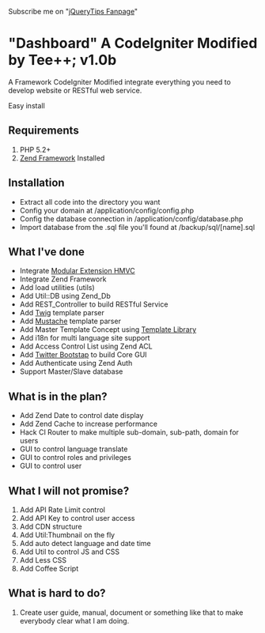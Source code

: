 Subscribe me on "[jQueryTips Fanpage](https://www.facebook.com/jQueryTips)"

# "Dashboard" A CodeIgniter Modified by Tee++; v1.0b

A Framework CodeIgniter Modified integrate everything you need to develop website or RESTful web service.

Easy install 

## Requirements

1. PHP 5.2+
2. [Zend Framework](http://framework.zend.com/download/current/) Installed

## Installation
* Extract all code into the directory you want
* Config your domain at /application/config/config.php 
* Config the database connection in /application/config/database.php
* Import database from the .sql file you'll found at /backup/sql/[name].sql

## What I've done

* Integrate [Modular Extension HMVC](http://codeigniter.com/wiki/Modular_Extensions_-_HMVC)
* Integrate Zend Framework
* Add load utilities (utils)
* Add Util::DB using Zend_Db
* Add REST_Controller to build RESTful Service
* Add [Twig](http://twig.sensiolabs.org) template parser
* Add [Mustache](http://mustache.github.com) template parser
* Add Master Template Concept using [Template Library](http://williamsconcepts.com/ci/codeigniter/libraries/template/reference.html)
* Add i18n for multi language site support
* Add Access Control List using Zend ACL
* Add [Twitter Bootstap](http://twitter.github.com/bootstrap/) to build Core GUI
* Add Authenticate using Zend Auth
* Support Master/Slave database

## What is in the plan? 

* Add Zend Date to control date display
* Add Zend Cache to increase performance
* Hack CI Router to make multiple sub-domain, sub-path, domain for users
* GUI to control language translate
* GUI to control roles and privileges
* GUI to control user

## What I will not promise?

1. Add API Rate Limit control
2. Add API Key to control user access
3. Add CDN structure
4. Add Util:Thumbnail on the fly
5. Add auto detect language and date time
6. Add Util to control JS and CSS
7. Add Less CSS
9. Add Coffee Script

## What is hard to do?

1. Create user guide, manual, document or something like that to make everybody clear what I am doing.